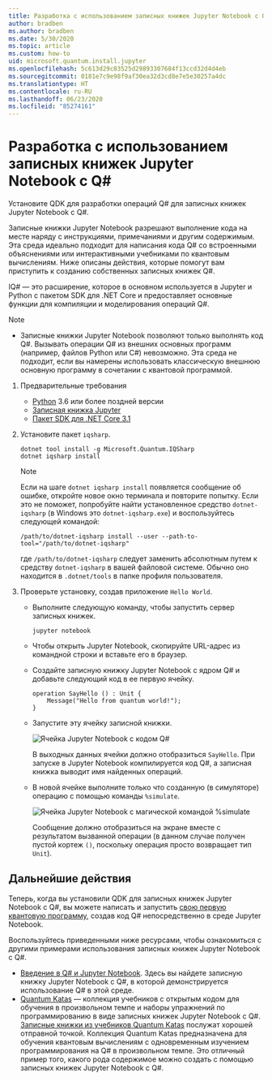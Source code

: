 ```yaml
---
title: Разработка с использованием записных книжек Jupyter Notebook с Q#
author: bradben
ms.author: bradben
ms.date: 5/30/2020
ms.topic: article
ms.custom: how-to
uid: microsoft.quantum.install.jupyter
ms.openlocfilehash: 5c613d29c03525d29893307684f13ccd32d4d4eb
ms.sourcegitcommit: 0181e7c9e98f9af30ea32d3cd8e7e5e30257a4dc
ms.translationtype: HT
ms.contentlocale: ru-RU
ms.lasthandoff: 06/23/2020
ms.locfileid: "85274161"
---
```

# <a name="develop-with-q-jupyter-notebooks"></a>Разработка с использованием записных книжек Jupyter Notebook с Q#

Установите QDK для разработки операций Q# для записных книжек Jupyter Notebook с Q#.

Записные книжки Jupyter Notebook разрешают выполнение кода на месте наряду с инструкциями, примечаниями и другим содержимым. Эта среда идеально подходит для написания кода Q# со встроенными объяснениями или интерактивными учебниками по квантовым вычислениям. Ниже описаны действия, которые помогут вам приступить к созданию собственных записных книжек Q#.

IQ# — это расширение, которое в основном используется в Jupyter и Python с пакетом SDK для .NET Core и предоставляет основные функции для компиляции и моделирования операций Q#.

> [!NOTE]
> * Записные книжки Jupyter Notebook позволяют только выполнять код Q#. Вызывать операции Q# из внешних основных программ (например, файлов Python или C#) невозможно. Эта среда не подходит, если вы намерены использовать классическую внешнюю основную программу в сочетании с квантовой программой.

1. Предварительные требования

    - [Python](https://www.python.org/downloads/) 3.6 или более поздней версии
    - [Записная книжка Jupyter](https://jupyter.readthedocs.io/en/latest/install.html)
    - [Пакет SDK для .NET Core 3.1](https://dotnet.microsoft.com/download/dotnet-core/3.1)

1. Установите пакет `iqsharp`.

    ```dotnetcli
    dotnet tool install -g Microsoft.Quantum.IQSharp
    dotnet iqsharp install
    ```

    > [!NOTE]
    > Если на шаге `dotnet iqsharp install` появляется сообщение об ошибке, откройте новое окно терминала и повторите попытку.
    > Если это не поможет, попробуйте найти установленное средство `dotnet-iqsharp` (в Windows это `dotnet-iqsharp.exe`) и воспользуйтесь следующей командой:
    > ```
    > /path/to/dotnet-iqsharp install --user --path-to-tool="/path/to/dotnet-iqsharp"
    > ```
    > где `/path/to/dotnet-iqsharp` следует заменить абсолютным путем к средству `dotnet-iqsharp` в вашей файловой системе.
    > Обычно оно находится в `.dotnet/tools` в папке профиля пользователя.

1. Проверьте установку, создав приложение `Hello World`.

    - Выполните следующую команду, чтобы запустить сервер записных книжек.

        ```
        jupyter notebook
        ```

    - Чтобы открыть Jupyter Notebook, скопируйте URL-адрес из командной строки и вставьте его в браузер.

    - Создайте записную книжку Jupyter Notebook с ядром Q# и добавьте следующий код в ее первую ячейку.

        ```qsharp
        operation SayHello () : Unit {
            Message("Hello from quantum world!");
        }
        ```

    - Запустите эту ячейку записной книжки.

        ![Ячейка Jupyter Notebook с кодом Q#](~/media/install-guide-jupyter.png)

        В выходных данных ячейки должно отобразиться `SayHello`. При запуске в Jupyter Notebook компилируется код Q#, а записная книжка выводит имя найденных операций.


    - В новой ячейке выполните только что созданную (в симуляторе) операцию с помощью команды `%simulate`.

        ![Ячейка Jupyter Notebook с магической командой %simulate](~/media/install-guide-jupyter-simulate.png)

        Сообщение должно отобразиться на экране вместе с результатом вызванной операции (в данном случае получен пустой кортеж `()`, поскольку операция просто возвращает тип `Unit`).

## <a name="next-steps"></a>Дальнейшие действия

Теперь, когда вы установили QDK для записных книжек Jupyter Notebook c Q#, вы можете написать и запустить [свою первую квантовую программу](xref:microsoft.quantum.quickstarts.qrng), создав код Q# непосредственно в среде Jupyter Notebook.

Воспользуйтесь приведенными ниже ресурсами, чтобы ознакомиться с другими примерами использования записных книжек Jupyter Notebook с Q#.
- [Введение в Q# и Jupyter Notebook](https://docs.microsoft.com/samples/microsoft/quantum/intro-to-qsharp-jupyter/). Здесь вы найдете записную книжку Jupyter Notebook с Q#, в которой демонстрируется использование Q# в этой среде.
- [Quantum Katas](xref:microsoft.quantum.overview.katas) — коллекция учебников с открытым кодом для обучения в произвольном темпе и наборы упражнений по программированию в виде записных книжек Jupyter Notebook с Q#. [Записные книжки из учебников Quantum Katas](https://github.com/microsoft/QuantumKatas#tutorial-topics) послужат хорошей отправной точкой. Коллекция Quantum Katas предназначена для обучения квантовым вычислениям с одновременным изучением программирования на Q# в произвольном темпе. Это отличный пример того, какого рода содержимое можно создать с помощью записных книжек Jupyter Notebook с Q#.

